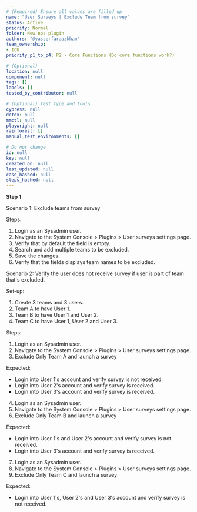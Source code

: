 ```yaml
---
# (Required) Ensure all values are filled up
name: "User Surveys | Exclude Team from survey"
status: Active
priority: Normal
folder: New nps plugin
authors: "@yasserfaraazkhan"
team_ownership: 
- ICU
priority_p1_to_p4: P2 - Core Functions (Do core functions work?)

# (Optional)
location: null
component: null
tags: []
labels: []
tested_by_contributor: null

# (Optional) Test type and tools
cypress: null
detox: null
mmctl: null
playwright: null
rainforest: []
manual_test_environments: []

# Do not change
id: null
key: null
created_on: null
last_updated: null
case_hashed: null
steps_hashed: null
---
```


**Step 1**

Scenario 1: Exclude teams from survey

Steps:

1. Login as an Sysadmin user.
2. Navigate to the System Console > Plugins > User surveys settings page.
3. Verify that by default the field is empty.
4. Search and add multiple teams to be excluded.
5. Save the changes.
6. Verify that the fields displays team names to be excluded.

Scenario 2: Verify the user does not receive survey if user is part of team that's excluded.

Set-up:

1. Create 3 teams and 3 users.
2. Team A to have User 1.
3. Team B to have User 1 and User 2.
4. Team C to have User 1, User 2 and User 3.

Steps:

1. Login as an Sysadmin user.
2. Navigate to the System Console > Plugins > User surveys settings page.
3. Exclude Only Team A and launch a survey

Expected:

- Login into User 1's account and verify survey is not received.
- Login into User 2's account and verify survey is received.
- Login into User 3's account and verify survey is received.

4. Login as an Sysadmin user.
5. Navigate to the System Console > Plugins > User surveys settings page.
6. Exclude Only Team B and launch a survey

Expected:

- Login into User 1's and User 2's account and verify survey is not received.
- Login into User 3's account and verify survey is received.

7. Login as an Sysadmin user.
8. Navigate to the System Console > Plugins > User surveys settings page.
9. Exclude Only Team C and launch a survey

Expected:

- Login into User 1's, User 2's and User 3's account and verify survey is not received.
